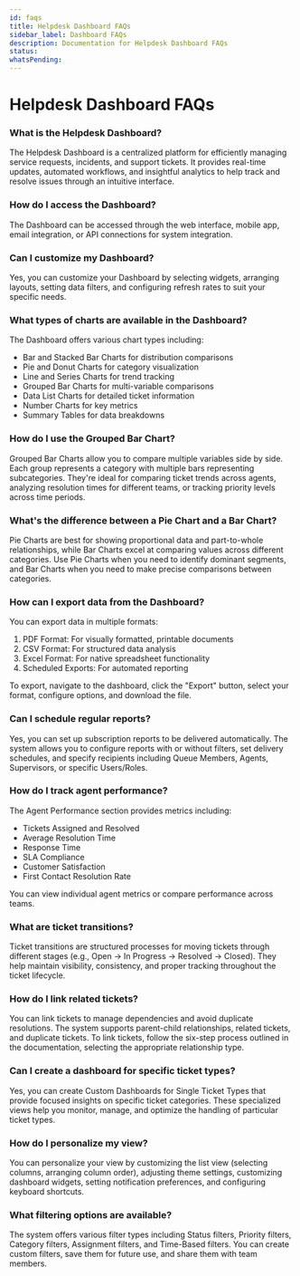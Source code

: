 ```yaml
---
id: faqs
title: Helpdesk Dashboard FAQs
sidebar_label: Dashboard FAQs
description: Documentation for Helpdesk Dashboard FAQs
status: 
whatsPending: 
---
```


# Helpdesk Dashboard FAQs

### What is the Helpdesk Dashboard?
The Helpdesk Dashboard is a centralized platform for efficiently managing service requests, incidents, and support tickets. It provides real-time updates, automated workflows, and insightful analytics to help track and resolve issues through an intuitive interface.

### How do I access the Dashboard?
The Dashboard can be accessed through the web interface, mobile app, email integration, or API connections for system integration.

### Can I customize my Dashboard?
Yes, you can customize your Dashboard by selecting widgets, arranging layouts, setting data filters, and configuring refresh rates to suit your specific needs.


### What types of charts are available in the Dashboard?
The Dashboard offers various chart types including:
- Bar and Stacked Bar Charts for distribution comparisons
- Pie and Donut Charts for category visualization
- Line and Series Charts for trend tracking
- Grouped Bar Charts for multi-variable comparisons
- Data List Charts for detailed ticket information
- Number Charts for key metrics
- Summary Tables for data breakdowns

### How do I use the Grouped Bar Chart?
Grouped Bar Charts allow you to compare multiple variables side by side. Each group represents a category with multiple bars representing subcategories. They're ideal for comparing ticket trends across agents, analyzing resolution times for different teams, or tracking priority levels across time periods.

### What's the difference between a Pie Chart and a Bar Chart?
Pie Charts are best for showing proportional data and part-to-whole relationships, while Bar Charts excel at comparing values across different categories. Use Pie Charts when you need to identify dominant segments, and Bar Charts when you need to make precise comparisons between categories.

### How can I export data from the Dashboard?
You can export data in multiple formats:
1. PDF Format: For visually formatted, printable documents
2. CSV Format: For structured data analysis
3. Excel Format: For native spreadsheet functionality
4. Scheduled Exports: For automated reporting

To export, navigate to the dashboard, click the "Export" button, select your format, configure options, and download the file.

### Can I schedule regular reports?
Yes, you can set up subscription reports to be delivered automatically. The system allows you to configure reports with or without filters, set delivery schedules, and specify recipients including Queue Members, Agents, Supervisors, or specific Users/Roles.


### How do I track agent performance?
The Agent Performance section provides metrics including:
- Tickets Assigned and Resolved
- Average Resolution Time
- Response Time
- SLA Compliance
- Customer Satisfaction
- First Contact Resolution Rate

You can view individual agent metrics or compare performance across teams.

### What are ticket transitions?
Ticket transitions are structured processes for moving tickets through different stages (e.g., Open → In Progress → Resolved → Closed). They help maintain visibility, consistency, and proper tracking throughout the ticket lifecycle.

### How do I link related tickets?
You can link tickets to manage dependencies and avoid duplicate resolutions. The system supports parent-child relationships, related tickets, and duplicate tickets. To link tickets, follow the six-step process outlined in the documentation, selecting the appropriate relationship type.

### Can I create a dashboard for specific ticket types?
Yes, you can create Custom Dashboards for Single Ticket Types that provide focused insights on specific ticket categories. These specialized views help you monitor, manage, and optimize the handling of particular ticket types.

### How do I personalize my view?
You can personalize your view by customizing the list view (selecting columns, arranging column order), adjusting theme settings, customizing dashboard widgets, setting notification preferences, and configuring keyboard shortcuts.

### What filtering options are available?
The system offers various filter types including Status filters, Priority filters, Category filters, Assignment filters, and Time-Based filters. You can create custom filters, save them for future use, and share them with team members.
